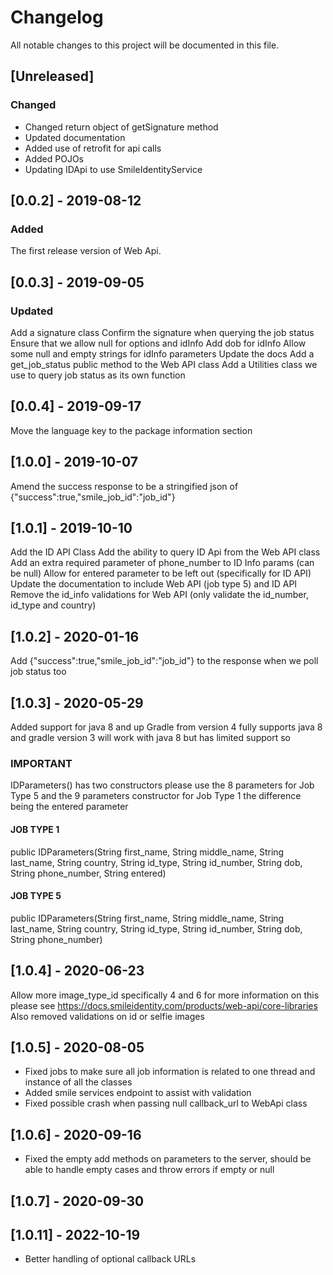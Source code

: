 # Changelog
All notable changes to this project will be documented in this file.

## [Unreleased]
### Changed 
- Changed return object of getSignature method 
- Updated documentation
- Added use of retrofit for api calls 
- Added POJOs
- Updating IDApi to use SmileIdentityService

## [0.0.2] - 2019-08-12
### Added
The first release version of Web Api.

## [0.0.3] - 2019-09-05
### Updated
Add a signature class
Confirm the signature when querying the job status
Ensure that we allow null for options and idInfo
Add dob for idInfo
Allow some null and empty strings for idInfo parameters
Update the docs
Add a get_job_status public method to the Web API class
Add a Utilities class we use to query job status as its own function

## [0.0.4] - 2019-09-17
Move the language key to the package information section

## [1.0.0] - 2019-10-07
Amend the success response to be a stringified json of {"success":true,"smile_job_id":"job_id"}

## [1.0.1] - 2019-10-10
Add the ID API Class
Add the ability to query ID Api from the Web API class
Add an extra required parameter of phone_number to ID Info params (can be null)
Allow for entered parameter to be left out (specifically for ID API)
Update the documentation to include Web API (job type 5) and ID API
Remove the id_info validations for Web API (only validate the id_number, id_type and country)

## [1.0.2] - 2020-01-16
Add {"success":true,"smile_job_id":"job_id"} to the response when we poll job status too

## [1.0.3] - 2020-05-29
Added support for java 8 and up 
Gradle from version 4 fully supports java 8 and gradle version 3 will work with java 8 but has limited support so
###  IMPORTANT
IDParameters() has two constructors please use the 8 parameters for Job Type 5 and  the 9 parameters constructor for Job Type 1
the difference being the entered parameter

####  JOB TYPE 1
public IDParameters(String first_name, String middle_name, String last_name, String country, String id_type, String id_number, String dob, String phone_number, String entered)

#### JOB TYPE 5  
public IDParameters(String first_name, String middle_name, String last_name, String country, String id_type, String id_number, String dob, String phone_number)

## [1.0.4] - 2020-06-23
Allow more image_type_id specifically 4 and 6 for more information on this please see https://docs.smileidentity.com/products/web-api/core-libraries
Also removed validations on id or selfie images

## [1.0.5] - 2020-08-05
* Fixed jobs to make sure all job information is related to one thread and instance of all the classes
* Added smile services endpoint to assist with validation
* Fixed possible crash when  passing null callback_url to WebApi  class

## [1.0.6] - 2020-09-16
* Fixed the empty  add methods on parameters to the server, should be able to handle empty cases and throw errors if empty or  null

## [1.0.7] - 2020-09-30

## [1.0.11] - 2022-10-19
* Better handling of optional callback URLs
